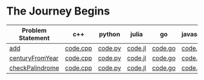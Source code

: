 # The Journey Begins

|Problem Statement|c++|python|julia|go|javascript|
|---|---|---|---|---|---|
|[add](https://github.com/pashamakhilkumarreddy/Arcade/blob/master/Intro/The%20Journey%20Begins/Add/README.md)|[code.cpp](https://github.com/pashamakhilkumarreddy/Arcade/blob/master/Intro/The%20Journey%20Begins/Add/code.cpp)|[code.py](https://github.com/pashamakhilkumarreddy/Arcade/blob/master/Intro/The%20Journey%20Begins/Add/code.py)|[code.jl](https://github.com/pashamakhilkumarreddy/Arcade/blob/master/Intro/The%20Journey%20Begins/Add/code.jl)|[code.go](https://github.com/pashamakhilkumarreddy/Arcade/blob/master/Intro/The%20Journey%20Begins/Add/code.go)|[code.js](https://github.com/pashamakhilkumarreddy/Arcade/blob/master/Intro/The%20Journey%20Begins/Add/code.js)|
|[centuryFromYear](https://github.com/pashamakhilkumarreddy/Arcade/blob/master/Intro/The%20Journey%20Begins/centuryFromYear/README.md)|[code.cpp](https://github.com/pashamakhilkumarreddy/Arcade/blob/master/Intro/The%20Journey%20Begins/centuryFromYear/code.cpp)|[code.py](https://github.com/pashamakhilkumarreddy/Arcade/blob/master/Intro/The%20Journey%20Begins/centuryFromYear/code.py)|[code.jl](https://github.com/pashamakhilkumarreddy/Arcade/blob/master/Intro/The%20Journey%20Begins/centuryFromYear/code.jl)|[code.go](https://github.com/pashamakhilkumarreddy/Arcade/blob/master/Intro/The%20Journey%20Begins/centuryFromYear/code.go)|[code.js](https://github.com/pashamakhilkumarreddy/Arcade/blob/master/Intro/The%20Journey%20Begins/centuryFromYear/code.js)|
|[checkPalindrome](https://github.com/pashamakhilkumarreddy/Arcade/blob/master/Intro/The%20Journey%20Begins/checkPalindrome/README.md)|[code.cpp](https://github.com/pashamakhilkumarreddy/Arcade/blob/master/Intro/The%20Journey%20Begins/checkPalindrome/code.cpp)|[code.py](https://github.com/pashamakhilkumarreddy/Arcade/blob/master/Intro/The%20Journey%20Begins/checkPalindrome/code.py)|[code.jl](https://github.com/pashamakhilkumarreddy/Arcade/blob/master/Intro/The%20Journey%20Begins/checkPalindrome/code.jl)|[code.go](https://github.com/pashamakhilkumarreddy/Arcade/blob/master/Intro/The%20Journey%20Begins/checkPalindrome/code.go)|[code.js](https://github.com/pashamakhilkumarreddy/Arcade/blob/master/Intro/The%20Journey%20Begins/checkPalindrome/code.js)|
